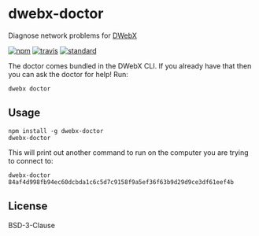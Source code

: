 # dwebx-doctor

Diagnose network problems for [DWebX](http://github.com/distributedweb/dwebx)

[![npm][npm-image]][npm-url]
[![travis][travis-image]][travis-url]
[![standard][standard-image]][standard-url]


The doctor comes bundled in the DWebX CLI. If you already have that then you can ask the doctor for help! Run:

```
dwebx doctor
```

## Usage

```
npm install -g dwebx-doctor
dwebx-doctor
```

This will print out another command to run on the computer you are trying to connect to:

```
dwebx-doctor 84af4d998fb94ec60dcbda1c6c5d7c9158f9a5ef36f63b9d29d9ce3df61eef4b
```

## License

BSD-3-Clause


[npm-image]: https://img.shields.io/npm/v/dwebx-doctor.svg?style=flat-square
[npm-url]: https://www.npmjs.com/package/dwebx-doctor
[travis-image]: https://img.shields.io/travis/datproject/dwebx-doctor.svg?style=flat-square
[travis-url]: https://travis-ci.org/datproject/dwebx-doctor
[standard-image]: https://img.shields.io/badge/code%20style-standard-brightgreen.svg?style=flat-square
[standard-url]: http://npm.im/standard

